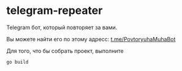 # telegram-repeater

Telegram бот, который повторяет за вами.

Вы можете найти его по этому адресс: [t.me/PovtoryuhaMuhaBot](t.me/PovtoryuhaMuhaBot)

Для того, что бы собрать проект, выполните
```
go build
```

